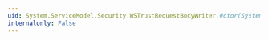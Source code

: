 ```yaml
---
uid: System.ServiceModel.Security.WSTrustRequestBodyWriter.#ctor(System.IdentityModel.Protocols.WSTrust.RequestSecurityToken,System.IdentityModel.Protocols.WSTrust.WSTrustRequestSerializer,System.IdentityModel.Protocols.WSTrust.WSTrustSerializationContext)
internalonly: False
---
```

